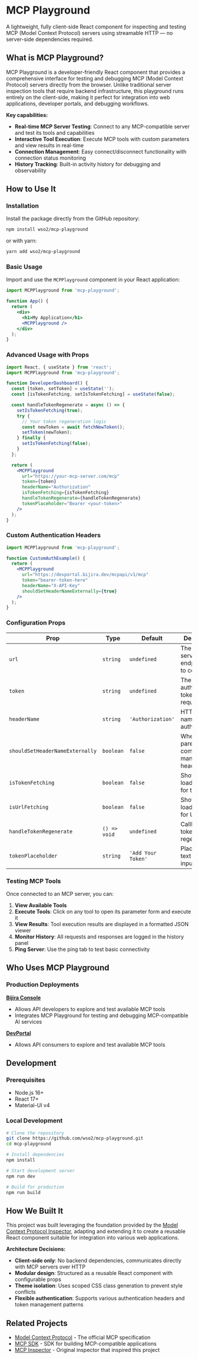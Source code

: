 # MCP Playground

A lightweight, fully client-side React component for inspecting and testing MCP (Model Context Protocol) servers using streamable HTTP — no server-side dependencies required.

## What is MCP Playground?

MCP Playground is a developer-friendly React component that provides a comprehensive interface for testing and debugging MCP (Model Context Protocol) servers directly from the browser. Unlike traditional server inspection tools that require backend infrastructure, this playground runs entirely on the client-side, making it perfect for integration into web applications, developer portals, and debugging workflows.

**Key capabilities:**
- **Real-time MCP Server Testing**: Connect to any MCP-compatible server and test its tools and capabilities
- **Interactive Tool Execution**: Execute MCP tools with custom parameters and view results in real-time
- **Connection Management**: Easy connect/disconnect functionality with connection status monitoring
- **History Tracking**: Built-in activity history for debugging and observability

## How to Use It

### Installation

Install the package directly from the GitHub repository:

```bash
npm install wso2/mcp-playground
```

or with yarn:

```bash
yarn add wso2/mcp-playground
```

### Basic Usage

Import and use the `MCPPlayground` component in your React application:

```jsx
import MCPPlayground from 'mcp-playground';

function App() {
  return (
    <div>
      <h1>My Application</h1>
      <MCPPlayground />
    </div>
  );
}
```

### Advanced Usage with Props

```jsx
import React, { useState } from 'react';
import MCPPlayground from 'mcp-playground';

function DeveloperDashboard() {
  const [token, setToken] = useState('');
  const [isTokenFetching, setIsTokenFetching] = useState(false);

  const handleTokenRegenerate = async () => {
    setIsTokenFetching(true);
    try {
      // Your token regeneration logic
      const newToken = await fetchNewToken();
      setToken(newToken);
    } finally {
      setIsTokenFetching(false);
    }
  };

  return (
    <MCPPlayground
      url="https://your-mcp-server.com/mcp"
      token={token}
      headerName="Authorization"
      isTokenFetching={isTokenFetching}
      handleTokenRegenerate={handleTokenRegenerate}
      tokenPlaceholder="Bearer <your-token>"
    />
  );
}
```

### Custom Authentication Headers

```jsx
import MCPPlayground from 'mcp-playground';

function CustomAuthExample() {
  return (
    <MCPPlayground
      url="https://devportal.bijira.dev/mcpapi/v1/mcp"
      token="bearer-token-here"
      headerName="X-API-Key"
      shouldSetHeaderNameExternally={true}
    />
  );
}
```

### Configuration Props

| Prop | Type | Default | Description |
|------|------|---------|-------------|
| `url` | `string` | `undefined` | The MCP server endpoint URL to connect to |
| `token` | `string` | `undefined` | The authentication token for requests |
| `headerName` | `string` | `'Authorization'` | HTTP header name for authentication |
| `shouldSetHeaderNameExternally` | `boolean` | `false` | Whether parent component manages header name |
| `isTokenFetching` | `boolean` | `false` | Shows loading state for token |
| `isUrlFetching` | `boolean` | `false` | Shows loading state for URL |
| `handleTokenRegenerate` | `() => void` | `undefined` | Callback for token regeneration |
| `tokenPlaceholder` | `string` | `'Add Your Token'` | Placeholder text for token input |

### Testing MCP Tools

Once connected to an MCP server, you can:

1. **View Available Tools**
2. **Execute Tools**: Click on any tool to open its parameter form and execute it
3. **View Results**: Tool execution results are displayed in a formatted JSON viewer
4. **Monitor History**: All requests and responses are logged in the history panel
5. **Ping Server**: Use the ping tab to test basic connectivity

## Who Uses MCP Playground

### Production Deployments

**[Bijira Console](https://console.bijira.dev/)**
- Allows API developers to explore and test available MCP tools
- Integrates MCP Playground for testing and debugging MCP-compatible AI services

**[DevPortal](https://devportal.bijira.dev/)**
- Allows API consumers to explore and test available MCP tools

## Development

### Prerequisites

- Node.js 16+
- React 17+
- Material-UI v4

### Local Development

```bash
# Clone the repository
git clone https://github.com/wso2/mcp-playground.git
cd mcp-playground

# Install dependencies
npm install

# Start development server
npm run dev

# Build for production
npm run build
```

## How We Built It

This project was built leveraging the foundation provided by the [Model Context Protocol Inspector](https://github.com/modelcontextprotocol/inspector), adapting and extending it to create a reusable React component suitable for integration into various web applications.

**Architecture Decisions:**
- **Client-side only**: No backend dependencies, communicates directly with MCP servers over HTTP
- **Modular design**: Structured as a reusable React component with configurable props
- **Theme isolation**: Uses scoped CSS class generation to prevent style conflicts
- **Flexible authentication**: Supports various authentication headers and token management patterns

## Related Projects

- [Model Context Protocol](https://github.com/modelcontextprotocol/modelcontextprotocol) - The official MCP specification
- [MCP SDK](https://github.com/modelcontextprotocol/typescript-sdk) - SDK for building MCP-compatible applications
- [MCP Inspector](https://github.com/modelcontextprotocol/inspector) - Original inspector that inspired this project

